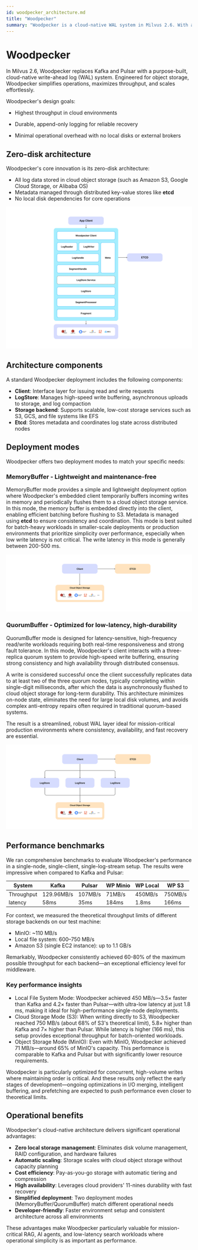 ```yaml
---
id: woodpecker_architecture.md
title: "Woodpecker"
summary: "Woodpecker is a cloud-native WAL system in Milvus 2.6. With a zero-disk architecture and two deployment modes, it delivers high throughput, low operational overhead, and seamless scalability on object storage."
---
```


# Woodpecker

In Milvus 2.6, Woodpecker replaces Kafka and Pulsar with a purpose-built, cloud-native write-ahead log (WAL) system. Engineered for object storage, Woodpecker simplifies operations, maximizes throughput, and scales effortlessly.

Woodpecker's design goals:

- Highest throughput in cloud environments

- Durable, append-only logging for reliable recovery

- Minimal operational overhead with no local disks or external brokers

## Zero-disk architecture

Woodpecker's core innovation is its zero-disk architecture:

- All log data stored in cloud object storage (such as Amazon S3, Google Cloud Storage, or Alibaba OS)
- Metadata managed through distributed key-value stores like **etcd**
- No local disk dependencies for core operations

![woodpecker layers](../../../../assets/woodpecker_layers.png "woodpecker layers.")

## Architecture components

A standard Woodpecker deployment includes the following components:

- **Client**: Interface layer for issuing read and write requests
- **LogStore**: Manages high-speed write buffering, asynchronous uploads to storage, and log compaction
- **Storage backend**: Supports scalable, low-cost storage services such as S3, GCS, and file systems like EFS
- **Etcd**: Stores metadata and coordinates log state across distributed nodes

## Deployment modes

Woodpecker offers two deployment modes to match your specific needs:

### MemoryBuffer - Lightweight and maintenance-free

MemoryBuffer mode provides a simple and lightweight deployment option where Woodpecker's embedded client temporarily buffers incoming writes in memory and periodically flushes them to a cloud object storage service. In this mode, the memory buffer is embedded directly into the client, enabling efficient batching before flushing to S3. Metadata is managed using **etcd** to ensure consistency and coordination. This mode is best suited for batch-heavy workloads in smaller-scale deployments or production environments that prioritize simplicity over performance, especially when low write latency is not critical. The write latency in this mode is generally between 200-500 ms.

![woodpecker memory mode deployment](../../../../assets/woodpecker_memorybuffer_mode_deployment.png "woodpecker memory mode deployment.")

### QuorumBuffer - Optimized for low-latency, high-durability

QuorumBuffer mode is designed for latency-sensitive, high-frequency read/write workloads requiring both real-time responsiveness and strong fault tolerance. In this mode, Woodpecker's client interacts with a three-replica quorum system to provide high-speed write buffering, ensuring strong consistency and high availability through distributed consensus.

A write is considered successful once the client successfully replicates data to at least two of the three quorum nodes, typically completing within single-digit milliseconds, after which the data is asynchronously flushed to cloud object storage for long-term durability. This architecture minimizes on-node state, eliminates the need for large local disk volumes, and avoids complex anti-entropy repairs often required in traditional quorum-based systems.

The result is a streamlined, robust WAL layer ideal for mission-critical production environments where consistency, availability, and fast recovery are essential.

![woodpecker quorum mode deployment](../../../../assets/woodpecker_quorumbuffer_mode_deployment.png "woodpecker memory mode deployment.")

## Performance benchmarks

We ran comprehensive benchmarks to evaluate Woodpecker's performance in a single-node, single-client, single-log-stream setup. The results were impressive when compared to Kafka and Pulsar:

| System     | Kafka      | Pulsar  | WP Minio | WP Local | WP S3   |
| ---------- | ---------- | ------- | -------- | -------- | ------- |
| Throughput | 129.96MB/s | 107MB/s | 71MB/s   | 450MB/s  | 750MB/s |
| latency    | 58ms       | 35ms    | 184ms    | 1.8ms    | 166ms   |

For context, we measured the theoretical throughput limits of different storage backends on our test machine:

- MinIO: ~110 MB/s
- Local file system: 600–750 MB/s
- Amazon S3 (single EC2 instance): up to 1.1 GB/s

Remarkably, Woodpecker consistently achieved 60-80% of the maximum possible throughput for each backend—an exceptional efficiency level for middleware.

### Key performance insights

- Local File System Mode: Woodpecker achieved 450 MB/s—3.5× faster than Kafka and 4.2× faster than Pulsar—with ultra-low latency at just 1.8 ms, making it ideal for high-performance single-node deployments.
- Cloud Storage Mode (S3): When writing directly to S3, Woodpecker reached 750 MB/s (about 68% of S3's theoretical limit), 5.8× higher than Kafka and 7× higher than Pulsar. While latency is higher (166 ms), this setup provides exceptional throughput for batch-oriented workloads.
- Object Storage Mode (MinIO): Even with MinIO, Woodpecker achieved 71 MB/s—around 65% of MinIO's capacity. This performance is comparable to Kafka and Pulsar but with significantly lower resource requirements.

Woodpecker is particularly optimized for concurrent, high-volume writes where maintaining order is critical. And these results only reflect the early stages of development—ongoing optimizations in I/O merging, intelligent buffering, and prefetching are expected to push performance even closer to theoretical limits.

## Operational benefits

Woodpecker's cloud-native architecture delivers significant operational advantages:

- **Zero local storage management**: Eliminates disk volume management, RAID configuration, and hardware failures
- **Automatic scaling**: Storage scales with cloud object storage without capacity planning
- **Cost efficiency**: Pay-as-you-go storage with automatic tiering and compression
- **High availability**: Leverages cloud providers' 11-nines durability with fast recovery
- **Simplified deployment**: Two deployment modes (MemoryBuffer/QuorumBuffer) match different operational needs
- **Developer-friendly**: Faster environment setup and consistent architecture across all environments

These advantages make Woodpecker particularly valuable for mission-critical RAG, AI agents, and low-latency search workloads where operational simplicity is as important as performance.
